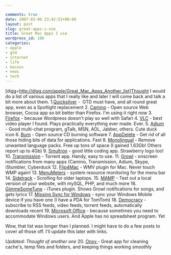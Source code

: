 ```yaml
---

comments: true
date: 2007-03-06 23:42:53+00:00
layout: post
slug: great-apps-i-use
title: Great Mac Apps I use
wordpress_id: 186
categories:
- apple
- gtd
- internet
- life
- macosx
- news
- tech
---
```


[digg=http://digg.com/apple/Great_Mac_Apps_Another_list]Thought I would do a list of various apps that I really like and later I will come back and talk a bit more about them.
1.[Quicksilver](http://quicksilver.blacktree.com) -  GTD must have, and all round great app, even as a Spotlight replacement
2. [Camino](http://www.caminobrowser.org/) - Open source Web browser, Cocoa app so bit better than Firefox. I'm using it right now
3. [Firefox](http://www.getfirefox.com) - because Wordpress doesn't play so well with Safari
4. [VLC](http://www.videolan.org) - best video player I found. Plays practically everything ever made. Ever.
5. [Adium](http://www.adiumx.com) - Good multi-chat program, gTalk, MSN, AOL, Jabber, others. Cute duck icon
6. [Burn](http://burn-osx.sourceforge.net/) - Open source CD burning software
7. [AppDelete](http://reggie.ashworth.googlepages.com/appdelete) - Get rid of all those hiding bits of data for applications. Fast
8. [Monolingual](http://monolingual.sourceforge.net/) - Remove unwanted language packs. Free up tons of space (I gained 1.63Gb! Others report up to 4Gb)
9. [Smultron](http://smultron.sourceforge.net/) - good little coding app. Strawberry logo too!
10. [Transmission](http://transmission.m0k.org/) - Torrent app. Handy, easy to use.
11. [Growl](http://growl.info/) - onscreen notifications from many apps (Camino, Transmission, Adium, Skype, iStumbler, Cyberduck
12. [Flip4Mac](http://www.flip4mac.com/) - WMV plugin for Mac. Never touch WMP again!
13. [MenuMeters](http://www.ragingmenace.com/software/menumeters/) - system resource monitoring for the menu bar
14. [Sidetrack](http://tc.versiontracker.com/product/redir/kind/0/db/mac/id/20854/) - Scrolling for older laptops.
15. [MAMP](http://www.mamp.info/) - Test out a local version of your website, with mySQL, PHP, and much more
16. [GimmeSomeTune](http://www.eternalstorms.at/) - iTunes plugin. Shows Growl notifications for songs, and gets lyrics
17. [Missing Sync for Windows](http://www.markspace.com/) - sync your Windows Mobile device if you have one (I have a PDA for TomTom)
18. [Democracy](http://www.getdemocracy.com/) - subscribe to RSS feeds, video feeds, torrent feeds, automatically downloads recent
19. [Microsoft Office](http://www.microsoft.com/mac/products/office2004/office2004.aspx?pid=office2004) - because sometimes you need to accommodate Windows users. And Apple has no spreadsheet program. Yet




Wow, that list was longer than I planned. I might have to do a few posts to cover all those off. I'll update this later with links.




_Updated: Thought of another one_
20. [Onxy ](http://www.titanium.free.fr/pgs2/english/download.html)- Great app for cleaning cache's, temp files and folders, and keeping things working smoothly
